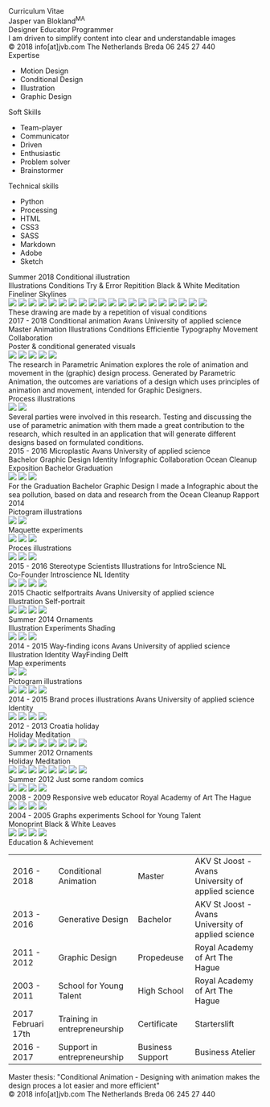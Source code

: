 <div class="cover">
<div class="website">Curriculum Vitae</div>

<div class="name">Jasper van Blokland<sup>MA</sup></div>

<div class="box">
<span class="function">Designer</span>
<span class="function">Educator</span>
<span class="function">Programmer</span[]()>
</div>
	
<div class="intro">I am driven to simplify content into clear and understandable images</div>

<div class="contact">
<span class="about">© 2018</span>
<span class="about">info[at]jvb.com</span>
<span class="about">The Netherlands</span>
<span class="about">Breda</span>
<span class="about">06 245 27 440</span>
</div>

<div class="title">Expertise</div>

- <div class="skills"><span class="one">Motion Design</span></div>
- <div class="skills"><span class="one">Conditional Design</span></div> 
- <div class="skills"><span class="one">Illustration</span></div>
- <div class="skills"><span class="one">Graphic Design</span></div>

<div class="title">Soft Skills</div>

- <div class="skills"><span class="two">Team-player</span></div>
- <div class="skills"><span class="two">Communicator</span></div>
- <div class="skills"><span class="two">Driven</span></div>
- <div class="skills"><span class="two">Enthusiastic</span></div>
- <div class="skills"><span class="two">Problem solver</span></div>
- <div class="skills"><span class="two">Brainstormer</span></div>

<div class="title">Technical skills</div>

- <div class="skills"><span class="three">Python</span></div> 
- <div class="skills"><span class="three">Processing</span></div> 
- <div class="skills"><span class="three">HTML</span></div> 
- <div class="skills"><span class="three">CSS3</span></div>
- <div class="skills"><span class="three">SASS</span></div>
- <div class="skills"><span class="three">Markdown</span></div> 
- <div class="skills"><span class="three">Adobe</span></div>
- <div class="skills"><span class="three">Sketch</span></div>
</div>

<div class="box-project">
<div class="projectfirst">
<span class="project-date">Summer 2018</span>
<span class="project-name">Conditional illustration</span>
<div class="keywords">
<span class="words">Illustrations</span>
<span class="words">Conditions</span>
<span class="words">Try & Error</span>
<span class="words">Repitition</span>
<span class="words">Black & White</span>
<span class="words">Meditation</span>
<span class="words">Fineliner</span>
<span class="words">Skylines</span>
</div>
</div>
</div>

<div class="col-container">
<span class="small"><img src="content/conditinalcity/3.jpeg"></span>
<span class="small"><img src="content/conditinalcity/4.jpeg"></span>
<span class="small"><img src="content/conditinalcity/6.jpeg"></span>
<span class="small"><img src="content/conditinalcity/10.jpeg"></span>
<span class="small"><img src="content/conditinalcity/11.jpeg"></span>
<span class="small"><img src="content/conditinalcity/17.jpeg"></span>
<span class="small"><img src="content/conditinalcity/22.jpeg"></span>
<span class="small"><img src="content/conditinalcity/23.jpeg"></span>
<span class="small"><img src="content/conditinalcity/25.jpeg"></span>
<span class="small"><img src="content/conditinalcity/28.jpeg"></span>
<span class="small"><img src="content/conditinalcity/29.jpeg"></span>
<span class="small"><img src="content/conditinalcity/37.jpeg"></span>
<span class="small"><img src="content/conditinalcity/38.jpeg"></span>
<span class="small"><img src="content/conditinalcity/39.jpeg"></span>
<span class="small"><img src="content/conditinalcity/45.jpeg"></span>
<span class="small"><img src="content/conditinalcity/46.jpeg"></span>
<span class="small"><img src="content/conditinalcity/47.jpeg"></span>
<span class="small"><img src="content/conditinalcity/52.jpeg"></span>
<span class="small"><img src="content/conditinalcity/55.jpeg"></span>
<span class="small"><img src="content/conditinalcity/56.jpeg"></span>
</div>

<div class="project-intro">These drawing are made by a repetition of visual conditions</div>

<div class="box-project">
<div class="project">
<span class="project-date">2017 - 2018</span>
<span class="project-name">Conditional animation</span>
<span class="project-header">Avans University of applied science</span>
<div class="keywords">
<span class="words">Master Animation</span>
<span class="words">Illustrations</span>
<span class="words">Conditions</span>
<span class="words">Efficientie</span>
<span class="words">Typography</span>
<span class="words">Movement</span>
<span class="words">Collaboration</span>
</div>
</div>
</div>

<div class="firstchapter">Poster & conditional generated visuals</div>

<div class="col-container">
<span class="small"><img class="animation" src="content/animation/poster.jpg"></span>
<span class="small"><img class="animation" src="content/animation/mov/0.png"></span>
<span class="small"><img class="animation" src="content/animation/mov/1.png"></span>
<span class="small"><img class="animation" src="content/animation/mov/2.png"></span>
<span class="small"><img class="animation" src="content/animation/mov/3.png"></span>
</div>

<div class="project-intro">The research in Parametric Animation explores the role of animation and movement in the (graphic) design process. Generated by Parametric Animation, the outcomes are variations of a design which uses principles of animation and movement, intended for Graphic Designers.</div>

<div class="chapter">Process illustrations</div>

<div class="col-container">
<img class="wide" src="content/animation/2.jpg">
<img class="wide" src="content/animation/3.jpg">
</div>

<div class="project-intro">Several parties were involved in this research. Testing and discussing the use of parametric animation with them made a great contribution to the research, which resulted in an application that will generate different designs based on formulated conditions.</div>

<div class="box-project">
<div class="project">
<span class="project-date">2015 - 2016</span>
<span class="project-name">Microplastic</span>
<span class="project-header">Avans University of applied science</span>
<div class="keywords">
<span class="words">Bachelor Graphic Design</span>
<span class="words">Identity</span>
<span class="words">Infographic</span>
<span class="words">Collaboration Ocean Cleanup</span>
</div>
</div>
</div>

<div class="firstchapter">Exposition Bachelor Graduation</div>

<div class="col-container">
<img class="onethird" src="content/sea/expo/0.jpg">
<img class="onethird" src="content/sea/expo/1.jpg">
<img class="onethird" src="content/sea/expo/2.jpg">
</div>

<div class="project-intro">For the Graduation Bachelor Graphic Design I made a Infographic about the sea pollution, based on data and research from the Ocean Cleanup Rapport 2014</div>

<div class="chapter">Pictogram illustrations</div>

<div class="col-container">
<img class="wide" src="content/sea/picto1.png">
<img class="wide" src="content/sea/picto2.png">
</div>

<div class="chapter">Maquette experiments</div>

<div class="col-container">
<img class="onethird" src="content/sea/maquette/0.jpg">
<img class="onethird" src="content/sea/maquette/1.jpg">
<img class="onethird" src="content/sea/maquette/2.jpg">
</div>


<div class="chapter">Proces illustrations</div>

<div class="col-container">
<span class="plastic"><img src="content/sea/illustraties/0.jpg"></span>
<span class="plastic"><img src="content/sea/illustraties/1.jpg"></span>
<span class="plastic"><img class="wide" src="content/sea/illustraties/2.jpg"></span>
</div>

<div class="box-project">
<div class="project">
<span class="project-date">2015 - 2016</span>
<span class="project-name">Stereotype Scientists</span>
<span class="project-header">Illustrations for IntroScience NL</span>
<div class="keywords">
<span class="words">Co-Founder Introscience NL</span>
<span class="words">Identity</span>
</div>
</div>
</div>

<div class="col-container">
<img src="content/scientist/0.jpg">
<img src="content/scientist/1.jpg">
<img src="content/scientist/2.jpg">
<img src="content/scientist/3.jpg">
</div>

<div class="box-project">
<div class="project">
<span class="project-date">2015</span>
<span class="project-name">Chaotic selfportraits</span>
<span class="project-header">Avans University of applied science</span>
<div class="keywords">
<span class="words">Illustration</span>
<span class="words">Self-portrait</span>
</div>
</div>
</div>

<div class="col-container">
<img src="content/portrait/0.jpg">
<img src="content/portrait/1.jpg">
<img src="content/portrait/2.jpg">
<img src="content/portrait/3.jpg">
</div>

<div class="box-project">
<div class="project">
<span class="project-date">Summer 2014</span>
<span class="project-name">Ornaments</span>
<div class="keywords">
<span class="words">Illustration</span>
<span class="words">Experiments</span>
<span class="words">Shading</span>
</div>
</div>
</div>

<div class="col-container">
<img src="content/italy/0.png">
<img src="content/italy/1.png">
<img class="wide" src="content/italy/2.png">
</div>

<div class="box-project">
<div class="project">
<span class="project-date">2014 - 2015</span>
<span class="project-name">Way-finding icons</span>
<span class="project-header">Avans University of applied science</span>
<div class="keywords">
<span class="words">Illustration</span>
<span class="words">Identity</span>
<span class="words">WayFinding Delft</span>
</div>
</div>
</div>

<div class="firstchapter">Map experiments</div>

<div class="col-container">
<img class="wide" src="content/icons/map/0.png">
<img class="wide" src="content/icons/map/1.png">
</div>

<div class="chapter">Pictogram illustrations</div>

<div class="col-container">
<img src="content/icons/0.jpg">
<img src="content/icons/1.jpg">
<img src="content/icons/2.jpg">
<img src="content/icons/3.jpg">
</div>

<div class="box-project">
<div class="project">
<span class="project-date">2014 - 2015</span>
<span class="project-name">Brand proces illustrations</span>
<span class="project-header">Avans University of applied science</span>
<div class="keywords">
<span class="words">Identity</span>
</div>
</div>
</div>

<div class="col-container">
<span><img src="content/interdutch/0.jpg"></span>
<span><img src="content/interdutch/1.jpg"></span>
<span><img src="content/interdutch/2.jpg"></span>
<span><img src="content/interdutch/3.jpg"></span>
</div>

<div class="box-project">
<div class="project">
<span class="project-date">2012 - 2013</span>
<span class="project-name">Croatia holiday</span>
<div class="keywords">
<span class="words">Holiday</span>
<span class="words">Meditation</span>
</div>
</div>
</div>

<div class="col-container">
<img src="content/croatia/0.jpg">
<img src="content/croatia/2.jpg">
<img src="content/croatia/1.jpg">
<img src="content/croatia/3.jpg">
<img src="content/croatia/4.jpeg">
<img src="content/croatia/5.jpeg">
<img src="content/croatia/6.jpeg">
<img src="content/croatia/7.jpeg">
</div>

<div class="box-project">
<div class="project">
<span class="project-date">Summer 2012</span>
<span class="project-name">Ornaments</span>
<div class="keywords">
<span class="words">Holiday</span>
<span class="words">Meditation</span>
</div>
</div>
</div>

<div class="col-container">
<img src="content/ornaments/0.jpg">
<img src="content/ornaments/1.jpg">
<img src="content/ornaments/2.jpg">
<img src="content/ornaments/3.jpg">
<img src="content/ornaments/4.jpeg">
<img src="content/ornaments/5.jpeg">
<img src="content/ornaments/6.jpeg">
<img src="content/ornaments/7.jpeg">
</div>

<div class="box-project">
<div class="project">
<span class="project-date">Summer 2012</span>
<span class="project-name">Just some random comics</span>
</div>
</div>

<div class="col-container">
<img src="content/strip/0.jpg">
<img src="content/strip/1.jpg">
<img src="content/strip/2.jpg">
<img src="content/strip/3.jpg">
</div>

<div class="box-project">
<div class="project">
<span class="project-date">2008 - 2009</span>
<span class="project-name">Responsive web educator</span>
<span class="project-header">Royal Academy of Art The Hague</span>
</div>
</div>

<div class="col-container">
<img src="content/educator/0.jpg">
<img src="content/educator/1.jpg">
<img src="content/educator/2.jpg">
<img src="content/educator/3.jpg">
</div>

<div class="box-project">
<div class="project">
<span class="project-date">2004 - 2005</span>
<span class="project-name">Graphs experiments</span>
<span class="project-header">School for Young Talent</span>
<div class="keywords">
<span class="words">Monoprint</span>
<span class="words">Black & White</span>
<span class="words">Leaves</span>
</div>
</div>
</div>

<div class="col-container">
<img src="content/grafiek/0.jpg">
<img src="content/grafiek/1.jpg">
<img src="content/grafiek/2.jpg">
<img src="content/grafiek/3.jpg">
</div>

<div class="projectlast">
<div class="titlelast">Education & Achievement</div>
</div>

|||||
|---|---|---|---|
|2016 - 2018|Conditional Animation|Master|AKV St Joost - Avans University of applied science|
|2013 - 2016|Generative Design|Bachelor|AKV St Joost - Avans University of applied science|
|2011 - 2012|Graphic Design|Propedeuse|Royal Academy of Art The Hague|
|2003 - 2011|School for Young Talent|High School|Royal Academy of Art The Hague|
|2017 Februari 17th|Training in entrepreneurship|Certificate|Starterslift|
|2016 - 2017|Support in entrepreneurship|Business Support|Business Atelier|

<div class="thesis">Master thesis: "Conditional Animation - Designing with animation makes the design proces a lot easier and more efficient"</div>

<div class="bar">
<div class="contact">
<span class="about">© 2018</span>
<span class="about">info[at]jvb.com</span>
<span class="about">The Netherlands</span>
<span class="about">Breda</span>
<span class="about">06 245 27 440</span>
</div>
</div>
